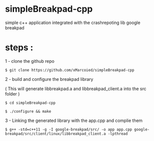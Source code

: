 # simpleBreakpad-cpp
simple c++ application integrated with the crashrepoting lib google breakpad

# steps :
1 - clone the github repo 

``` $ git clone https://github.com/xMarcoied/simpleBreakpad-cpp ```

2 - build and configure the breakpad library

( This will generate libbreakpad.a and libbreakpad_client.a into the src folder )

``` $ cd simpleBreakpad-cpp ```

``` $ ./configure && make  ```


3 - Linking the generated library with the app.cpp and complie them

``` $ g++ -std=c++11 -g -I google-breakpad/src/ -o app app.cpp google-breakpad/src/client/linux/libbreakpad_client.a -lpthread ```

